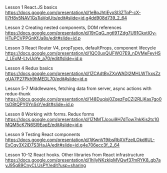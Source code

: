 Lesson 1	React.JS basics
https://docs.google.com/presentation/d/1eBpJhtiEyoSI3ZTpP-cX-lI7H8v5NAV1Gs1IaVqiUts/edit#slide=id.g4dd908d739_2_64

Lesson 2	Creating nested components, DOM references
https://docs.google.com/presentation/d/19rCqG_ngtl9TZdg7U91CkxtIOy-HTuPCVPPGnKfJa8s/edit#slide=id.p

Lesson 3	React Router V4, propTypes, defaultProps, component lifecycle
https://docs.google.com/presentation/d/1QC0uxQlJFWO7E9_nDVMeFevHSJ_LEoM-LtvUoYe_a70/edit#slide=id.p

Lesson 4	Redux basics
https://docs.google.com/presentation/d/1ZCAdtBvZXxWADI2MHLWTkxsZzgUA7P27Pkh9hMEDL70/edit#slide=id.p

Lesson 5-7	Middlewares, fetching data from server, async actions with redux-thunk
https://docs.google.com/presentation/d/148Duqisj0ZqezFqCZi2RLjKas7go0tsO8tQPY0YnSsY/edit#slide=id.p

Lesson 8	Working with forms. Redux forms
https://docs.google.com/presentation/d/1ZNMTJcoui9H7dTow7nkKis2tc1GMQM5cK7N6SI9EapE/edit#slide=id.p

Lesson 9	Testing React components
https://docs.google.com/presentation/d/1jKwnV19ibsRbXVFzelLOkd6UL-ExCqy3X2iD7S3HaJA/edit#slide=id.g4e706ecc3f_2_64

Lesson 10-12	React hooks. Other libraries from React infrastructure
https://docs.google.com/presentation/d/1hllyNKzkIpMVQwf37mRYK8_gb7ayJ95g89CnyCLUsPY/edit?usp=sharing
